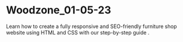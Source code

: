 # Woodzone_01-05-23
Learn how to create a fully responsive and SEO-friendly furniture shop website using HTML and CSS with our step-by-step guide .
